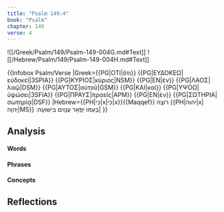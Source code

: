 ```yaml
---
title: "Psalm 149:4"
book: "Psalm"
chapter: 149
verse: 4
---
```

![[/Greek/Psalm/149/Psalm-149-004G.md#Text]]
![[/Hebrew/Psalm/149/Psalm-149-004H.md#Text]]

{{Infobox Psalm/Verse 
|Greek={{PG|ΟΤΙ|ὅτι}} {{PG|ΕΥΔΟΚΕΩ|εὐδοκεῖ|3SPIA}} {{PG|ΚΥΡΙΟΣ|κύριος|NSM}} {{PG|ΕΝ|ἐν}} {{PG|ΛΑΟΣ|λαῷ|DSM}} {{PG|ΑΥΤΟΣ|αὐτοῦ|GSM}} {{PG|ΚΑΙ|καὶ}} {{PG|ΥΨΟΩ|ὑψώσει|3SFIA}} {{PG|ΠΡΑΥΣ|πραεῖς|APM}} {{PG|ΕΝ|ἐν}} {{PG|ΣΩΤΗΡΙΑ|σωτηρίᾳ|DSF}}
|Hebrew={{PH|כִּי|x|כִּי|x}}{{Maqqef}}
רוֹצֶה
{{PH|יהוה|x|יְהוָה|MS}}
בְּעַמּוֹ
יְפָאֵר
עֲנָוִים
בִּישׁוּעָה
׃|
}}

## Analysis

#### Words

#### Phrases

#### Concepts

## Reflections
